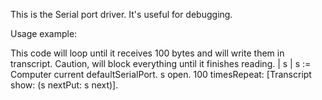 This is the Serial port driver. It's useful for debugging.

Usage example: 

This code will loop until it receives 100 bytes and will write them in transcript. Caution, will block everything until it finishes reading.
| s |
s := Computer current defaultSerialPort.
s open.
100 timesRepeat: [Transcript show: (s nextPut: s next)]. 